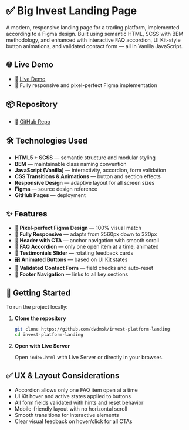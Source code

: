 # ✅ Big Invest Landing Page

A modern, responsive landing page for a trading platform, implemented according to a Figma design. Built using semantic HTML, SCSS with BEM methodology, and enhanced with interactive FAQ accordion, UI Kit-style button animations, and validated contact form — all in Vanilla JavaScript.

## 🌐 Live Demo

- 🔗 [Live Demo](https://dvdmsk.github.io/invest-platform-landing/)
- 📎 Fully responsive and pixel-perfect Figma implementation

## 📦 Repository

- 📁 [GitHub Repo](https://github.com/dvdmsk/invest-platform-landing)

## 🛠️ Technologies Used

- **HTML5 + SCSS** — semantic structure and modular styling
- **BEM** — maintainable class naming convention
- **JavaScript (Vanilla)** — interactivity, accordion, form validation
- **CSS Transitions & Animations** — button and section effects
- **Responsive Design** — adaptive layout for all screen sizes
- **Figma** — source design reference
- **GitHub Pages** — deployment

## ✨ Features

- 🎯 **Pixel-perfect Figma Design** — 100% visual match
- 📱 **Fully Responsive** — adapts from 2560px down to 320px
- 🧭 **Header with CTA** — anchor navigation with smooth scroll
- 🔄 **FAQ Accordion** — only one open item at a time, animated
- 💬 **Testimonials Slider** — rotating feedback cards
- 🎛️ **Animated Buttons** — based on UI Kit states
- 📨 **Validated Contact Form** — field checks and auto-reset
- 🧭 **Footer Navigation** — links to all key sections


## 🚀 Getting Started

To run the project locally:

1. **Clone the repository**

    ```bash
    git clone https://github.com/dvdmsk/invest-platform-landing
    cd invest-platform-landing
    ```

2. **Open with Live Server**

    Open `index.html` with Live Server or directly in your browser.

## ✅ UX & Layout Considerations

- Accordion allows only one FAQ item open at a time
- UI Kit hover and active states applied to buttons
- All form fields validated with hints and reset behavior
- Mobile-friendly layout with no horizontal scroll
- Smooth transitions for interactive elements
- Clear visual feedback on hover/click for all CTAs

